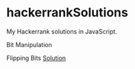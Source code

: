 # hackerrankSolutions
My Hackerrank solutions in JavaScript. 

Bit Manipulation 

Flipping Bits                  [Solution](https://github.com/aditiraj/hackerrankSolutions/blob/master/Bit%20Manipulation/flippingBits.js)
